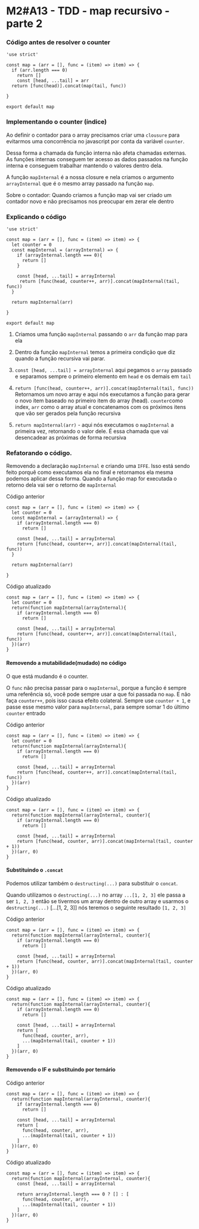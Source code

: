 # M2#A13 - TDD - map recursivo - parte 2

### Código antes de resolver o counter
```
'use strict'

const map = (arr = [], func = (item) => item) => {
  if (arr.length === 0)
    return []
    const [head, ...tail] = arr
  return [func(head)].concat(map(tail, func))

}

export default map
```

### Implementando o counter (índice)
Ao definir o contador para o array precisamos criar uma `clousure` para evitarmos uma concorrência no javascript por conta da variável `counter`. 

Dessa forma a chamada da função interna não afeta chamadas externas. 
As funções internas conseguem ter acesso as dados passados na função interna e conseguem trabalhar mantendo o valores dentro dela.

A função `mapInternal` é a nossa closure e nela criamos o argumento `arrayInternal` que é o mesmo array passado na função `map`.

Sobre o contador: Quando criamos a função map vai ser criado um contador novo e não precisamos nos preocupar em zerar ele dentro

### Explicando o código

```
'use strict'

const map = (arr = [], func = (item) => item) => {
  let counter = 0
  const mapInternal = (arrayInternal) => {
    if (arrayInternal.length === 0){
      return []
    }

    const [head, ...tail] = arrayInternal
     return [func(head, counter++, arr)].concat(mapInternal(tail, func))
  }

  return mapInternal(arr)

}

export default map
```

1. Criamos uma função `mapInternal` passando o `arr` da função map para ela

1. Dentro da função `mapInternal` temos a primeira condição que diz quando a função recursiva vai parar.

1. `const [head, ...tail] = arrayInternal` aqui pegamos o `array` passado e separamos sempre o primeiro elemento em `head` e os demais em `tail`

1. `return [func(head, counter++, arr)].concat(mapInternal(tail, func))` Retornamos um novo array e aqui nós executamos a função para gerar o novo item baseado no primeiro item do array (head). `counter`como index, `arr` como o array atual e concatenamos com os próximos itens que vão ser gerados pela função recursiva

1. `return mapInternal(arr)` - aqui nós executamos o `mapInternal` a primeira vez, retornando o valor dele. É essa chamada que vai desencadear as próximas de forma recursiva

### Refatorando o código.

Removendo a declaração `mapInternal` e criando uma `IFFE`.
Isso está sendo feito porquê como executamos ela no final e retornamos ela mesma podemos aplicar dessa forma.
Quando a função map for executada o retorno dela vai ser o retorno de `mapInternal`

Código anterior
```
const map = (arr = [], func = (item) => item) => {
  let counter = 0
  const mapInternal = (arrayInternal) => {
    if (arrayInternal.length === 0)
      return []

    const [head, ...tail] = arrayInternal
    return [func(head, counter++, arr)].concat(mapInternal(tail, func))
  }

  return mapInternal(arr)

}
```

Código atualizado
```
const map = (arr = [], func = (item) => item) => {
  let counter = 0
  return(function mapInternal(arrayInternal){
    if (arrayInternal.length === 0)
      return []

    const [head, ...tail] = arrayInternal
    return [func(head, counter++, arr)].concat(mapInternal(tail, func))
  })(arr)
}
```

#### Removendo a mutabilidade(mudado) no código
O que está mudando é o counter.

O `func` não precisa passar para o `mapInternal`, porque a função é sempre uma referência só, você pode sempre usar a que foi passada no `map`. E não faça `counter++`, pois isso causa efeito colateral. Sempre use `counter + 1`, e passe esse mesmo valor para `mapInternal`, para sempre somar 1 do último `counter` entrado

Código anterior
```
const map = (arr = [], func = (item) => item) => {
  let counter = 0
  return(function mapInternal(arrayInternal){
    if (arrayInternal.length === 0)
      return []

    const [head, ...tail] = arrayInternal
    return [func(head, counter++, arr)].concat(mapInternal(tail, func))
  })(arr)
}
```

Código atualizado
```
const map = (arr = [], func = (item) => item) => {
  return(function mapInternal(arrayInternal, counter){
    if (arrayInternal.length === 0)
      return []

    const [head, ...tail] = arrayInternal
    return [func(head, counter, arr)].concat(mapInternal(tail, counter + 1))
  })(arr, 0)
} 
```

#### Substituindo o `.concat`
Podemos utilizar também o `destructing(...)` para substituir o `concat`.

Quando utilizamos o `destructing(...)` no array `...[1, 2, 3]` ele passa a ser `1, 2, 3` então se tivermos um array dentro de outro array e usarmos o `destructing(...)` [...[1, 2, 3]] nós teremos o seguinte resultado `[1, 2, 3]`

Código anterior
```
const map = (arr = [], func = (item) => item) => {
  return(function mapInternal(arrayInternal, counter){
    if (arrayInternal.length === 0)
      return []

    const [head, ...tail] = arrayInternal
    return [func(head, counter, arr)].concat(mapInternal(tail, counter + 1))
  })(arr, 0)
} 
```

Código atualizado
```
const map = (arr = [], func = (item) => item) => {
  return(function mapInternal(arrayInternal, counter){
    if (arrayInternal.length === 0)
      return []

    const [head, ...tail] = arrayInternal
    return [
      func(head, counter, arr),
      ...(mapInternal(tail, counter + 1))
    ]
  })(arr, 0)
}
```

#### Removendo o IF e substituindo por ternário

Código anterior
```
const map = (arr = [], func = (item) => item) => {
  return(function mapInternal(arrayInternal, counter){
    if (arrayInternal.length === 0)
      return []

    const [head, ...tail] = arrayInternal
    return [
      func(head, counter, arr),
      ...(mapInternal(tail, counter + 1))
    ]
  })(arr, 0)
}
```

Código atualizado
```
const map = (arr = [], func = (item) => item) => {
  return(function mapInternal(arrayInternal, counter){
    const [head, ...tail] = arrayInternal

    return arrayInternal.length === 0 ? [] : [
      func(head, counter, arr),
      ...(mapInternal(tail, counter + 1))
    ]
  })(arr, 0)
}
```
